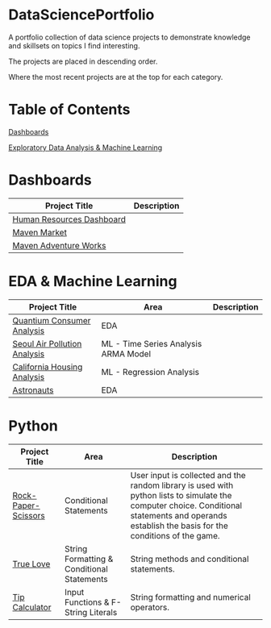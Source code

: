 # DataSciencePortfolio
A portfolio collection of data science projects to demonstrate knowledge and skillsets on topics I find interesting. 

The projects are placed in descending order. 


Where the most recent projects are at the top for each category. 

# Table of Contents
[Dashboards](#Dashboards)


[Exploratory Data Analysis & Machine Learning](#Exploratory-Data-Analysis-&-Machine-Learning)


# Dashboards

Project Title | Description 
--- | --- 
[Human Resources Dashboard](https://github.com/frantzalexander/Dashboard-HR) | 
[Maven Market](https://github.com/frantzalexander/Dashboard-Maven-Markets) |
[Maven Adventure Works](https://github.com/frantzalexander/Dashboard-Adventureworks) |
 


# EDA & Machine Learning

Project Title | Area | Description
--- | --- | ---
[Quantium Consumer Analysis](https://github.com/frantzalexander/Internship-Quantium) | EDA | 
[Seoul Air Pollution Analysis](https://github.com/frantzalexander/Seoul-Air-Analysis) | ML - Time Series Analysis ARMA Model | 
[California Housing Analysis](https://github.com/frantzalexander/California-Housing-Repo) | ML - Regression Analysis
[Astronauts](https://github.com/frantzalexander/Astronauts)| EDA | 





# Python
Project Title | Area | Description
--- | --- | ---
[Rock-Paper-Scissors](https://github.com/frantzalexander/Rock-Paper-Scissors) | Conditional Statements | User input is collected and the random library is used with python lists to simulate the computer choice. Conditional statements and operands establish the basis for the conditions of the game.  
[True Love](https://github.com/frantzalexander/TrueLove/tree/main) | String Formatting & Conditional Statements | String methods and conditional statements.
[Tip Calculator](https://github.com/frantzalexander/TipCalculator/tree/main) | Input Functions & F-String Literals  | String formatting and numerical operators.
